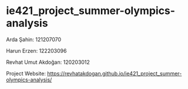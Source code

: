 # ie421_project_summer-olympics-analysis


Arda Şahin: 121207070

Harun Erzen: 122203096

Revhat Umut Akdoğan: 120203012


Project Website: https://revhatakdogan.github.io/ie421_project_summer-olympics-analysis/

